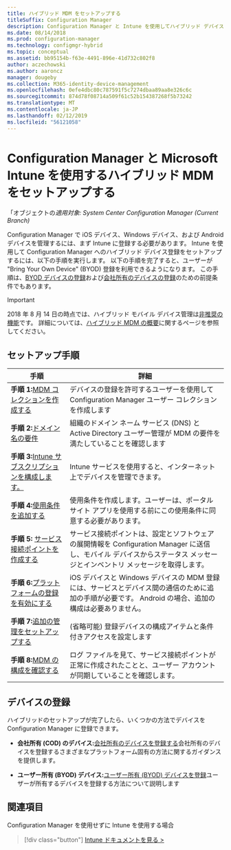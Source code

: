 ```yaml
---
title: ハイブリッド MDM をセットアップする
titleSuffix: Configuration Manager
description: Configuration Manager と Intune を使用してハイブリッド デバイス登録をセットアップします。
ms.date: 08/14/2018
ms.prod: configuration-manager
ms.technology: configmgr-hybrid
ms.topic: conceptual
ms.assetid: bb95154b-f63e-4491-896e-41d732c802f8
author: aczechowski
ms.author: aaroncz
manager: dougeby
ms.collection: M365-identity-device-management
ms.openlocfilehash: 0efe4dbc80c787591f5c7274dbaa89aa8e326c6c
ms.sourcegitcommit: 874d78f08714a509f61c52b154387268f5b73242
ms.translationtype: MT
ms.contentlocale: ja-JP
ms.lasthandoff: 02/12/2019
ms.locfileid: "56121058"
---
```

# <a name="set-up-hybrid-mdm-with-configuration-manager-and-microsoft-intune"></a>Configuration Manager と Microsoft Intune を使用するハイブリッド MDM をセットアップする

「オブジェクトの*適用対象: System Center Configuration Manager (Current Branch)*


Configuration Manager で iOS デバイス、Windows デバイス、および Android デバイスを管理するには、まず Intune に登録する必要があります。 Intune を使用して Configuration Manager へのハイブリッド デバイス登録をセットアップするには、以下の手順を実行します。 以下の手順を完了すると、ユーザーが "Bring Your Own Device" (BYOD) 登録を利用できるようになります。 この手順は、[BYOD デバイスの登録](enroll-hybrid-ios-mac.md)および[会社所有のデバイスの登録](enroll-company-owned-devices.md)のための前提条件でもあります。

> [!Important]  
> 2018 年 8 月 14 日の時点では、ハイブリッド モバイル デバイス管理は[非推奨の機能](/sccm/core/plan-design/changes/deprecated/removed-and-deprecated-cmfeatures)です。 詳細については、[ハイブリッド MDM の概要](/sccm/mdm/understand/hybrid-mobile-device-management)に関するページを参照してください。<!--Intune feature 2683117-->  



## <a name="set-up-steps"></a>セットアップ手順

 |手順|詳細|  
 |-----------|-------------|  
 |**手順 1:**[MDM コレクションを作成する](create-mdm-collection.md)|デバイスの登録を許可するユーザーを使用して Configuration Manager ユーザー コレクションを作成します|  
 |**手順 2:**[ドメイン名の要件](confirm-dns.md)|組織のドメイン ネーム サービス (DNS) と Active Directory ユーザー管理が MDM の要件を満たしていることを確認します|
 |**手順 3:**[Intune サブスクリプションを構成します。](configure-intune-subscription.md)|Intune サービスを使用すると、インターネット上でデバイスを管理できます。|  
 |**手順 4:**[使用条件を追加する](terms-and-conditions.md)| 使用条件を作成します。ユーザーは、ポータル サイト アプリを使用する前にこの使用条件に同意する必要があります。|
 |**手順 5:** [サービス接続ポイントを作成する](create-service-connection-point.md)|サービス接続ポイントは、設定とソフトウェアの展開情報を Configuration Manager に送信し、モバイル デバイスからステータス メッセージとインベントリ メッセージを取得します。 |  
 |**手順 6:**[プラットフォームの登録を有効にする](enable-platform-enrollment.md)|iOS デバイスと Windows デバイスの MDM 登録には、サービスとデバイス間の通信のために追加の手順が必要です。 Android の場合、追加の構成は必要ありません。|  
 |**手順 7:**[追加の管理をセットアップする](set-up-additional-management.md)|(省略可能) 登録デバイスの構成アイテムと条件付きアクセスを設定します|
 |**手順 8:**[MDM の構成を確認する](verify-mdm-configuration.md)|ログ ファイルを見て、サービス接続ポイントが正常に作成されたことと、ユーザー アカウントが同期していることを確認します。|



## <a name="enroll-devices"></a>デバイスの登録

ハイブリッドのセットアップが完了したら、いくつかの方法でデバイスを Configuration Manager に登録できます。

- **会社所有 (COD) のデバイス:**[会社所有のデバイスを登録する](enroll-company-owned-devices.md)会社所有のデバイスを登録するさまざまなプラットフォーム固有の方法に関するガイダンスを提供します。  

- **ユーザー所有 (BYOD) デバイス:**[ユーザー所有 (BYOD) デバイスを登録](enroll-hybrid-ios-mac.md)ユーザーが所有するデバイスを登録する方法について説明します  



## <a name="see-also"></a>関連項目

Configuration Manager を使用せずに Intune を使用する場合
> [!div class="button"]
> [Intune ドキュメントを見る >](https://docs.microsoft.com/intune/deploy-use/enroll-devices-in-microsoft-intune)


